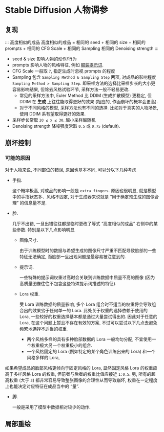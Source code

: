 
# Stable Diffusion 人物调参

## 复现

::: 高度相似的成品
高度相似的成品 = 相同的 seed + 相同的 size + 相同的 prompts + 相同的 CFG Scale + 相同的 Sampling 相同的 Denoising strength
:::

- seed & size 影响人物的动作/行为 
- prompts 影响人物的风格特征, 例如 [服装提示词](https://csausk.github.io/docs/topics/dress-up-prompt.html).
- CFG Scale 一般取 `7`, 指定生成时忽视 prompts 的程度
- Sampling 包含 `Sampling Method & Sampling Step` 两项, 对成品的影响程度 `Sampling Method > Sampling Step`. 
即采样方法的选择比采样步长的大小更容易影响结果, 但除去风格试验环节, 采样方法一般不轻易更改. 
  - 常见的采样方法中, Euler Method 比 DDIM (生成扩散模型) 更稳定, 但 DDIM 在 **生成** 上往往能取得更好的效果 (相应的, 作画崩坏的概率会更高). 
  - 对于不同风格的模型, 采样方法也有不同的选择. 比如对于真实的人物场景, 使用 DDIM 系有望取得更好的效果.
- 采样步长常取 `20 ≤ x ≤ 30`. 越小采样越随机
- Denoising strength 降噪强度常取 `0.5` 或 `0.75` (default).

## 崩坏控制

### 可能的原因

对于人物来说, 不同部位的错误, 原因也基本不同, 可以分以下几种考虑

- 手指. 

  这个概率极高, 对成品的影响一般是 `extra fingers`. 
  原因也很明显, 就是模型中的手指状态多、风格不固定, 对于生成器来说就是 “用于确定预生成的图像合理” 的信息量不足.

- 脸. 
  
  几乎不出错, 一旦出错往往都是临时更改了等式 “高度相似的成品” 右侧中的某些参数. 特别是以下几点影响明显
  
  - 图像尺寸. 
    
    由于训练模型时的数据与希望生成的图像尺寸严重不匹配导致脸部的一些特征无法确定, 而脸部一旦出现问题是最容易被注意到的.
  
  - 提示词. 
    
    一些特殊的提示词权重过高时会关联到训练数据中质量不高的图像 (因为高质量图像往往不包含这些特殊提示词描述的特征). 
  
  - Lora 权重. 
    
    受 Lora 训练数据的质量影响, 多个 Lora 组合时不适当的权重将会导致组合出的效果劣于任何单一的 Lora. 
    此处关于权重的选择依赖于使用的 Lora, 一些较好的权重选择基本都是通过大量尝试得出的. 
    因此对于任意的 Lora, 在这个问题上暂且不存在有效的方案, 不过可以尝试以下几点去避免频繁地选择不适当的权重.
    
    - 两个风格多样的具有多种脸部数据的 Lora 一般均匀分配, 不宜使用一个权重极大另一个权重极小的组合.
    - 一个风格固定的 Lora (例如特定的某个角色训练出来的 Lora) 和一个风格多样的 Lora, 

如果希望成品的脸部风格更倾向于固定风格的 Lora, 显然固定风格 Lora 的权重应高于多样风格 Lora 的权重, 
但前者与后者的权重比值应接近 `1:0.5`. 另, 所有的超高权重 (大于 `3`) 都非常容易导致整张图像的合理性从而导致崩坏, 
权重在一定程度上也能决定对应特征在成品当中的 “量”.

- 脚. 
  
  一般是采用了模型中数据相对较少的动作.

## 局部重绘

